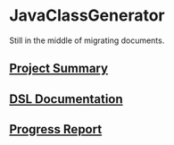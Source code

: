 # JavaClassGenerator

Still in the middle of migrating documents.

## [Project Summary](https://docs.google.com/document/d/1QoO5ejjv8qEQGb-muHx0t-wwpgZ1a_opUGPhxWoWmKI/edit?usp=sharing)

## [DSL Documentation](https://docs.google.com/document/d/1CObR6c2mJS22dXFfOZDBz8mzubB0wZyVP7GyaZzKOcQ/edit?usp=sharing)

## [Progress Report](https://docs.google.com/document/d/11V_jJ0WgaGccaqohFcXl_X16jKQ8gwL5cY9uhu8IAfg/edit?usp=sharing)
